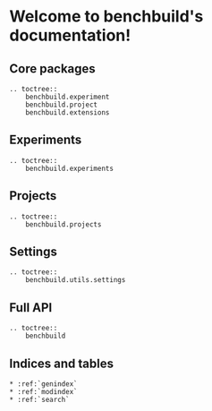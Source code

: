 # Welcome to benchbuild's documentation!


## Core packages

```eval_rst
.. toctree::
    benchbuild.experiment
    benchbuild.project
    benchbuild.extensions
```

## Experiments
```eval_rst
.. toctree::
    benchbuild.experiments
```

## Projects
```eval_rst
.. toctree::
    benchbuild.projects
```

## Settings
```eval_rst
.. toctree::
    benchbuild.utils.settings
```

## Full API
```eval_rst
.. toctree::
    benchbuild
```

## Indices and tables

```eval_rst
* :ref:`genindex`
* :ref:`modindex`
* :ref:`search`
```